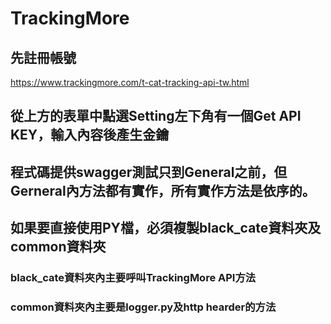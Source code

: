 # TrackingMore  
## 先註冊帳號
https://www.trackingmore.com/t-cat-tracking-api-tw.html  
## 從上方的表單中點選Setting左下角有一個Get API KEY，輸入內容後產生金鑰  
## 程式碼提供swagger測試只到General之前，但Gerneral內方法都有實作，所有實作方法是依序的。  
## 如果要直接使用PY檔，必須複製black_cate資料夾及common資料夾  
### black_cate資料夾內主要呼叫TrackingMore API方法  
### common資料夾內主要是logger.py及http hearder的方法
